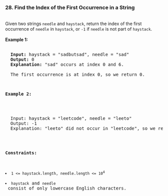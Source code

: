 <h3>28. Find the Index of the First Occurrence in a String</h3>
<br>
Given two strings <code>needle</code> and <code>haystack</code>, return the index of the first occurrence of <code>needle</code> in <code>haystack</code>, or <code>-1</code> if <code>needle</code> is not part of <code>haystack</code>.<br>
<br>
<b>Example 1:</b><br>
<br>
<pre>
  <strong>Input:</strong> haystack = "sadbutsad", needle = "sad"
  <strong>Output:</strong> 0
  <strong>Explanation:</strong> "sad" occurs at index 0 and 6.<br>
  The first occurrence is at index 0, so we return 0.
<pre/>
<br>
<b>Example 2:</b><br>
<br>
<pre>
  Input: haystack = "leetcode", needle = "leeto"
  Output: -1
  Explanation: "leeto" did not occur in "leetcode", so we return -1.
</pre>
<br>
<b>Constraints:</b><br>
<br>
<li><code>1 <= haystack.length, needle.length <= 10<sup>4</sup></code></li>
<li><code>haystack</code> and <code>needle</code> consist of only lowercase English characters.</li>
